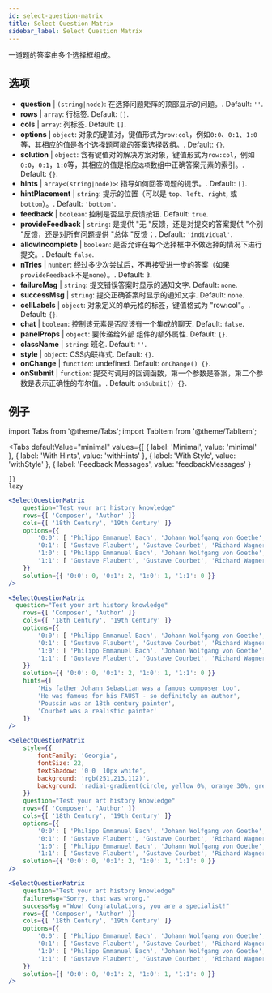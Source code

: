 ```yaml
---
id: select-question-matrix
title: Select Question Matrix
sidebar_label: Select Question Matrix
---
```


一道题的答案由多个选择框组成。

## 选项

* __question__ | `(string|node)`: 在选择问题矩阵的顶部显示的问题。. Default: `''`.
* __rows__ | `array`: 行标签. Default: `[]`.
* __cols__ | `array`: 列标签. Default: `[]`.
* __options__ | `object`: 对象的键值对，键值形式为`row:col`，例如`0:0`、`0:1`、`1:0`等，其相应的值是各个选择题可能的答案选择数组。. Default: `{}`.
* __solution__ | `object`: 含有键值对的解决方案对象，键值形式为`row:col`，例如`0:0`，`0:1`，`1:0`等，其相应的值是相应`选项`数组中正确答案元素的索引。. Default: `{}`.
* __hints__ | `array<(string|node)>`: 指导如何回答问题的提示。. Default: `[]`.
* __hintPlacement__ | `string`: 提示的位置（可以是 `top`、`left`、`right`, 或 `bottom`）。. Default: `'bottom'`.
* __feedback__ | `boolean`: 控制是否显示反馈按钮. Default: `true`.
* __provideFeedback__ | `string`: 是提供 "无 "反馈，还是对提交的答案提供 "个别 "反馈，还是对所有问题提供 "总体 "反馈；. Default: `'individual'`.
* __allowIncomplete__ | `boolean`: 是否允许在每个选择框中不做选择的情况下进行提交。. Default: `false`.
* __nTries__ | `number`: 经过多少次尝试后，不再接受进一步的答案（如果`provideFeedback`不是`none`）。. Default: `3`.
* __failureMsg__ | `string`: 提交错误答案时显示的通知文字. Default: `none`.
* __successMsg__ | `string`: 提交正确答案时显示的通知文字. Default: `none`.
* __cellLabels__ | `object`: 对象定义的单元格的标签，键值格式为 "row:col"。. Default: `{}`.
* __chat__ | `boolean`: 控制该元素是否应该有一个集成的聊天. Default: `false`.
* __panelProps__ | `object`: 要传递给外部<Panel /> 组件的额外属性. Default: `{}`.
* __className__ | `string`: 班名. Default: `''`.
* __style__ | `object`: CSS内联样式. Default: `{}`.
* __onChange__ | `function`: undefined. Default: `onChange() {}`.
* __onSubmit__ | `function`: 提交时调用的回调函数，第一个参数是答案，第二个参数是表示正确性的布尔值。. Default: `onSubmit() {}`.


## 例子


import Tabs from '@theme/Tabs';
import TabItem from '@theme/TabItem';

<Tabs
    defaultValue="minimal"
    values={[
        { label: 'Minimal', value: 'minimal' },
        { label: 'With Hints', value: 'withHints' },
        { label: 'With Style', value: 'withStyle' },
        { label: 'Feedback Messages', value: 'feedbackMessages' }
        
    ]}
    lazy
>

<TabItem value="minimal">

```jsx live
<SelectQuestionMatrix
    question="Test your art history knowledge"
    rows={[ 'Composer', 'Author' ]} 
    cols={[ '18th Century', '19th Century' ]} 
    options={{ 
        '0:0': [ 'Philipp Emmanuel Bach', 'Johann Wolfgang von Goethe', 'Nicolas Poussin'], 
        '0:1': [ 'Gustave Flaubert', 'Gustave Courbet', 'Richard Wagner'] ,
        '1:0': [ 'Philipp Emmanuel Bach', 'Johann Wolfgang von Goethe', 'Nicolas Poussin'],
        '1:1': [ 'Gustave Flaubert', 'Gustave Courbet', 'Richard Wagner'] 
    }} 
    solution={{ '0:0': 0, '0:1': 2, '1:0': 1, '1:1': 0 }}
/>
```
</TabItem>

<TabItem value="withHints">

```jsx live
<SelectQuestionMatrix
  question="Test your art history knowledge"
    rows={[ 'Composer', 'Author' ]} 
    cols={[ '18th Century', '19th Century' ]} 
    options={{ 
        '0:0': [ 'Philipp Emmanuel Bach', 'Johann Wolfgang von Goethe', 'Nicolas Poussin'], 
        '0:1': [ 'Gustave Flaubert', 'Gustave Courbet', 'Richard Wagner'] ,
        '1:0': [ 'Philipp Emmanuel Bach', 'Johann Wolfgang von Goethe', 'Nicolas Poussin'],
        '1:1': [ 'Gustave Flaubert', 'Gustave Courbet', 'Richard Wagner'] 
    }} 
    solution={{ '0:0': 0, '0:1': 2, '1:0': 1, '1:1': 0 }}
    hints={[
        'His father Johann Sebastian was a famous composer too',
        'He was famous for his FAUST - so definitely an author',
        'Poussin was an 18th century painter',
        'Courbet was a realistic painter'
    ]}
/>
```
</TabItem>

<TabItem value="withStyle">

```jsx live
<SelectQuestionMatrix
    style={{ 
        fontFamily: 'Georgia',
        fontSize: 22, 
        textShadow: '0 0  10px white',
        background: 'rgb(251,213,112)',
        background: 'radial-gradient(circle, yellow 0%, orange 30%, green 100%)'
    }}
    question="Test your art history knowledge"
    rows={[ 'Composer', 'Author' ]} 
    cols={[ '18th Century', '19th Century' ]} 
    options={{ 
        '0:0': [ 'Philipp Emmanuel Bach', 'Johann Wolfgang von Goethe', 'Nicolas Poussin'], 
        '0:1': [ 'Gustave Flaubert', 'Gustave Courbet', 'Richard Wagner'] ,
        '1:0': [ 'Philipp Emmanuel Bach', 'Johann Wolfgang von Goethe', 'Nicolas Poussin'],
        '1:1': [ 'Gustave Flaubert', 'Gustave Courbet', 'Richard Wagner'] }} 
    solution={{ '0:0': 0, '0:1': 2, '1:0': 1, '1:1': 0 }}
/>
```
</TabItem>


<TabItem value="feedbackMessages">

```jsx live
<SelectQuestionMatrix
    question="Test your art history knowledge"
    failureMsg="Sorry, that was wrong." 
    successMsg ="Wow! Congratulations, you are a specialist!"
    rows={[ 'Composer', 'Author' ]} 
    cols={[ '18th Century', '19th Century' ]} 
    options={{ 
        '0:0': [ 'Philipp Emmanuel Bach', 'Johann Wolfgang von Goethe', 'Nicolas Poussin'], 
        '0:1': [ 'Gustave Flaubert', 'Gustave Courbet', 'Richard Wagner'] ,
        '1:0': [ 'Philipp Emmanuel Bach', 'Johann Wolfgang von Goethe', 'Nicolas Poussin'],
        '1:1': [ 'Gustave Flaubert', 'Gustave Courbet', 'Richard Wagner'] 
    }} 
    solution={{ '0:0': 0, '0:1': 2, '1:0': 1, '1:1': 0 }}
/>
```

</TabItem>

</Tabs>

